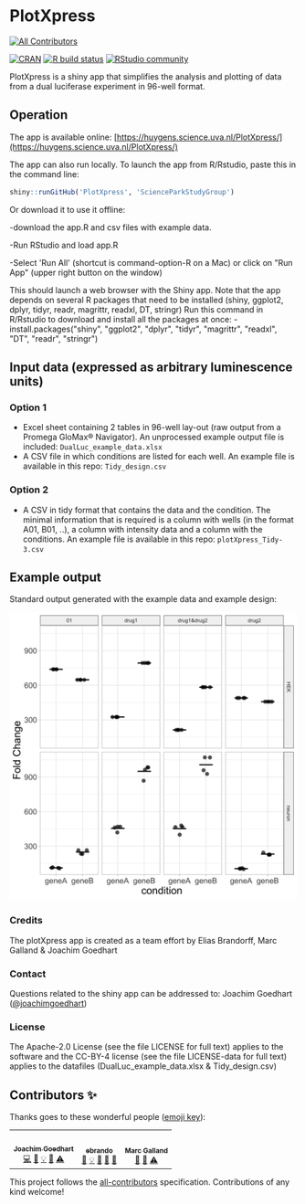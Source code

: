 # PlotXpress
<!-- ALL-CONTRIBUTORS-BADGE:START - Do not remove or modify this section -->
[![All Contributors](https://img.shields.io/badge/all_contributors-3-orange.svg?style=flat-square)](#contributors-)
<!-- ALL-CONTRIBUTORS-BADGE:END -->

<!-- badges: start -->
[![CRAN](https://www.r-pkg.org/badges/version/shiny)](https://CRAN.R-project.org/package=shiny)
[![R build status](https://github.com/rstudio/shiny/workflows/R-CMD-check/badge.svg)](https://github.com/rstudio/shiny/actions)
[![RStudio community](https://img.shields.io/badge/community-shiny-blue?style=social&logo=rstudio&logoColor=75AADB)](https://community.rstudio.com/new-topic?category=shiny&tags=shiny)

<!-- badges: end -->

 
PlotXpress is a shiny app that simplifies the analysis and plotting of data from a dual luciferase experiment in 96-well format.

## Operation

The app is available online: [https://huygens.science.uva.nl/PlotXpress/](https://huygens.science.uva.nl/PlotXpress/)

The app can also run locally. To launch the app from R/Rstudio, paste this in the command line:

```r
shiny::runGitHub('PlotXpress', 'ScienceParkStudyGroup')
```

Or download it to use it offline:

-download the app.R and csv files with example data.

-Run RStudio and load app.R

-Select 'Run All' (shortcut is command-option-R on a Mac) or click on "Run App" (upper right button on the window)

This should launch a web browser with the Shiny app. Note that the app depends on several R packages that need to be installed (shiny, ggplot2, dplyr, tidyr, readr, magrittr, readxl, DT, stringr) Run this command in R/Rstudio to download and install all the packages at once: -install.packages("shiny", "ggplot2", "dplyr", "tidyr", "magrittr", "readxl", "DT", "readr", "stringr")


## Input data (expressed as arbitrary luminescence units)

### **Option 1**
* Excel sheet containing 2 tables in 96-well lay-out (raw output from a Promega GloMax® Navigator). An unprocessed example output file is included: `DualLuc_example_data.xlsx`
* A CSV file in which conditions are listed for each well. An example file is available in this repo: `Tidy_design.csv`

### **Option 2**
* A CSV in tidy format that contains the data and the condition. The minimal information that is required is a column with wells (in the format A01, B01, ..), a column with intensity data and a column with the conditions. An example file is available in this repo: `plotXpress_Tidy-3.csv`



## Example output

Standard output generated with the example data and example design:

![alt text](https://github.com/ScienceParkStudyGroup/PlotXpress/blob/master/plotXpress_example.png "Output")

### Credits

<p>The plotXpress app is created as a team effort by Elias Brandorff, Marc Galland & Joachim Goedhart</p>

### Contact

Questions related to the shiny app can be addressed to: Joachim Goedhart ([@joachimgoedhart](https://twitter.com/joachimgoedhart))

### License
The Apache-2.0 License (see the file LICENSE for full text) applies to the software and the CC-BY-4 license (see the file LICENSE-data for full text) applies to the datafiles (DualLuc_example_data.xlsx & Tidy_design.csv)

## Contributors ✨

Thanks goes to these wonderful people ([emoji key](https://allcontributors.org/docs/en/emoji-key)):

<!-- ALL-CONTRIBUTORS-LIST:START - Do not remove or modify this section -->
<!-- prettier-ignore-start -->
<!-- markdownlint-disable -->
<table>
  <tr>
    <td align="center"><a href="https://huygens.science.uva.nl/"><img src="https://avatars.githubusercontent.com/u/39348589?v=4?s=100" width="100px;" alt=""/><br /><sub><b>Joachim Goedhart</b></sub></a><br /><a href="https://github.com/ScienceParkStudyGroup/PlotXpress/commits?author=JoachimGoedhart" title="Code">💻</a> <a href="https://github.com/ScienceParkStudyGroup/PlotXpress/issues?q=author%3AJoachimGoedhart" title="Bug reports">🐛</a> <a href="#example-JoachimGoedhart" title="Examples">💡</a> <a href="#tool-JoachimGoedhart" title="Tools">🔧</a> <a href="https://github.com/ScienceParkStudyGroup/PlotXpress/commits?author=JoachimGoedhart" title="Tests">⚠️</a></td>
    <td align="center"><a href="https://github.com/ebrando"><img src="https://avatars.githubusercontent.com/u/52273820?v=4?s=100" width="100px;" alt=""/><br /><sub><b>ebrando</b></sub></a><br /><a href="#data-ebrando" title="Data">🔣</a> <a href="#example-ebrando" title="Examples">💡</a> <a href="#ideas-ebrando" title="Ideas, Planning, & Feedback">🤔</a> <a href="#projectManagement-ebrando" title="Project Management">📆</a> <a href="#userTesting-ebrando" title="User Testing">📓</a></td>
    <td align="center"><a href="http://www.mgalland.info"><img src="https://avatars.githubusercontent.com/u/10114186?v=4?s=100" width="100px;" alt=""/><br /><sub><b>Marc Galland</b></sub></a><br /><a href="#ideas-mgalland" title="Ideas, Planning, & Feedback">🤔</a> <a href="#projectManagement-mgalland" title="Project Management">📆</a> <a href="https://github.com/ScienceParkStudyGroup/PlotXpress/commits?author=mgalland" title="Tests">⚠️</a></td>
  </tr>
</table>

<!-- markdownlint-restore -->
<!-- prettier-ignore-end -->

<!-- ALL-CONTRIBUTORS-LIST:END -->

This project follows the [all-contributors](https://github.com/all-contributors/all-contributors) specification. Contributions of any kind welcome!
